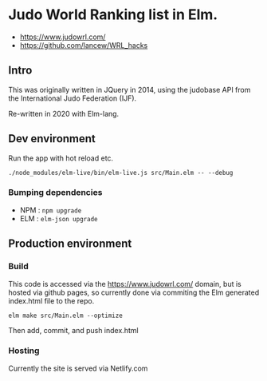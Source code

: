 # Judo World Ranking list in Elm.
* https://www.judowrl.com/
* https://github.com/lancew/WRL_hacks

## Intro
This was originally written in JQuery in 2014, using the judobase API from the International Judo Federation (IJF).

Re-written in 2020 with Elm-lang.

## Dev environment

Run the app with hot reload etc.

 ```./node_modules/elm-live/bin/elm-live.js src/Main.elm -- --debug```

 ### Bumping dependencies
 * NPM : ```npm upgrade```
 * ELM : ```elm-json upgrade```

## Production environment

### Build

This code is accessed via the https://www.judowrl.com/ domain, but is hosted via github pages, so currently done via commiting the Elm generated index.html file to the repo.

```elm make src/Main.elm --optimize```

Then add, commit, and push index.html

### Hosting

Currently the site is served via Netlify.com

